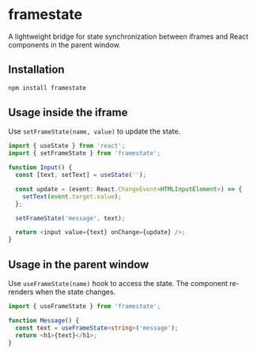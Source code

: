 # framestate

A lightweight bridge for state synchronization between iframes and React components in the parent window.

## Installation

```bash
npm install framestate
```

## Usage inside the iframe

Use `setFrameState(name, value)` to update the state.

```ts
import { useState } from 'react';
import { setFrameState } from 'framestate';

function Input() {
  const [text, setText] = useState('');

  const update = (event: React.ChangeEvent<HTMLInputElement>) => {
	setText(event.target.value);
  };

  setFrameState('message', text);

  return <input value={text} onChange={update} />;
}
```

## Usage in the parent window

Use `useFrameState(name)` hook to access the state. The component re-renders when the state changes.

```ts
import { useFrameState } from 'framestate';

function Message() {
  const text = useFrameState<string>('message');
  return <h1>{text}</h1>;
}
```